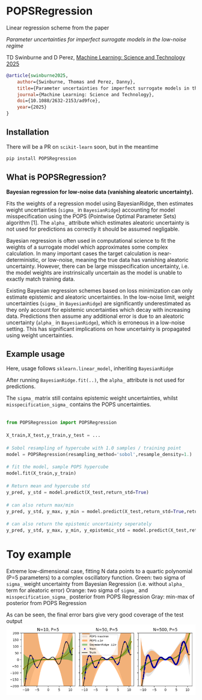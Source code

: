 # POPSRegression
Linear regression scheme from the paper 

*Parameter uncertainties for imperfect surrogate models in the low-noise regime*

TD Swinburne and D Perez, [Machine Learning: Science and Technology 2025](http://iopscience.iop.org/article/10.1088/2632-2153/ad9fce)

```bibtex
@article{swinburne2025,
	author={Swinburne, Thomas and Perez, Danny},
	title={Parameter uncertainties for imperfect surrogate models in the low-noise regime},
	journal={Machine Learning: Science and Technology},
	doi={10.1088/2632-2153/ad9fce},
	year={2025}
}
```

## Installation
There will be a PR on `scikit-learn` soon, but in the meantime
```bash
pip install POPSRegression
```

## What is POPSRegression?

**Bayesian regression for low-noise data (vanishing aleatoric uncertainty).**

Fits the weights of a regression model using BayesianRidge, then estimates weight uncertainties (`sigma_` in `BayesianRidge`) accounting for model misspecification using the POPS (Pointwise Optimal Parameter Sets) algorithm [1]. The `alpha_` attribute which estimates aleatoric uncertainty is not used for predictions as correctly it should be assumed negligable.

Bayesian regression is often used in computational science to fit the weights of a surrogate model which approximates some complex calculation. 
In many important cases the target calculation is near-deterministic, or low-noise, meaning the true data has vanishing aleatoric uncertainty. However, there can be large misspecification uncertainty, i.e. the model weights are instrinsically uncertain as the model is unable to exactly match training data. 

Existing Bayesian regression schemes based on loss minimization can only estimate epistemic and aleatoric uncertainties. In the low-noise limit, weight uncertainties (`sigma_` in `BayesianRidge`) are significantly underestimated as they only account for epistemic uncertainties which decay with increasing data. Predictions then assume any additional error is due to an aleatoric uncertainty (`alpha_` in `BayesianRidge`), which is erroneous in a low-noise setting. This has significant implications on how uncertainty is propagated using weight uncertainties. 

## Example usage
Here, usage follows `sklearn.linear_model`, inheriting `BayesianRidge`

After running `BayesianRidge.fit(..)`, the `alpha_` attribute is not used for predictions.

The `sigma_` matrix still contains epistemic weight uncertainties, whilst `misspecification_sigma_` contains the POPS uncertainties. 

```python

from POPSRegression import POPSRegression

X_train,X_test,y_train,y_test = ...

# Sobol resampling of hypercube with 1.0 samples / training point
model = POPSRegression(resampling_method='sobol',resample_density=1.)

# fit the model, sample POPS hypercube
model.fit(X_train,y_train)

# Return mean and hypercube std
y_pred, y_std = model.predict(X_test,return_std=True)

# can also return max/min 
y_pred, y_std, y_max, y_min = model.predict(X_test,return_std=True,return_bounds=True)

# can also return the epistemic uncertainty seperately
y_pred, y_std, y_max, y_min, y_epistemic_std = model.predict(X_test,return_std=True,return_bounds=True,return_epistemic_std=True)
```

# Toy example
Extreme low-dimensional case, fitting N data points to a quartic polynomial (P=5 parameters) to a complex oscillatory function.
Green: two sigma of `sigma_` weight uncertainty from Bayesian Regression (i.e. without `alpha_` term for aleatoric error)
Orange: two sigma of `sigma_` and `misspecification_sigma_` posterior from POPS Regression
Gray: min-max of posterior from POPS Regression

As can be seen, the final error bars give very good coverage of the test output
<img src="https://github.com/tomswinburne/POPS-Regression/blob/main/example_image.png?raw=true"></img>